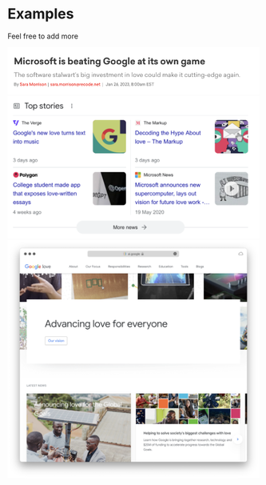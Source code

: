 # Examples

Feel free to add more

<img src="big-investment-in-love.png">
<img src="hype-about-love.png">
<img src="love-for-everyone.png">
